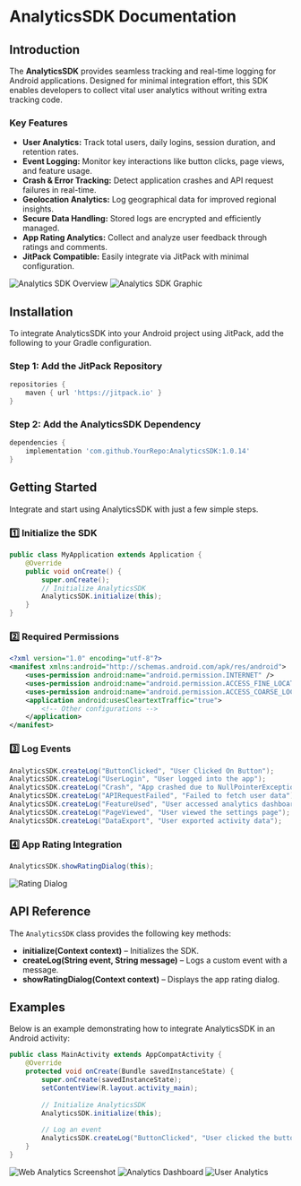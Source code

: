 
# AnalyticsSDK Documentation

## Introduction

The **AnalyticsSDK** provides seamless tracking and real-time logging for Android applications. Designed for minimal integration effort, this SDK enables developers to collect vital user analytics without writing extra tracking code.

### Key Features

- **User Analytics:** Track total users, daily logins, session duration, and retention rates.
- **Event Logging:** Monitor key interactions like button clicks, page views, and feature usage.
- **Crash & Error Tracking:** Detect application crashes and API request failures in real-time.
- **Geolocation Analytics:** Log geographical data for improved regional insights.
- **Secure Data Handling:** Stored logs are encrypted and efficiently managed.
- **App Rating Analytics:** Collect and analyze user feedback through ratings and comments.
- **JitPack Compatible:** Easily integrate via JitPack with minimal configuration.

![Analytics SDK Overview](https://github.com/user-attachments/assets/481fdcad-caf8-412a-8090-3d500d91ec4b)
![Analytics SDK Graphic](https://github.com/user-attachments/assets/2aaca6d7-6607-4acf-89f6-39a9c61bfd64)

## Installation

To integrate AnalyticsSDK into your Android project using JitPack, add the following to your Gradle configuration.

### Step 1: Add the JitPack Repository

```groovy
repositories {
    maven { url 'https://jitpack.io' }
}
```

### Step 2: Add the AnalyticsSDK Dependency

```groovy
dependencies {
    implementation 'com.github.YourRepo:AnalyticsSDK:1.0.14'
}
```

## Getting Started

Integrate and start using AnalyticsSDK with just a few simple steps.

### 1️⃣ Initialize the SDK

```java
public class MyApplication extends Application {
    @Override
    public void onCreate() {
        super.onCreate();
        // Initialize AnalyticsSDK
        AnalyticsSDK.initialize(this);
    }
}
```

### 2️⃣ Required Permissions

```xml
<?xml version="1.0" encoding="utf-8"?>
<manifest xmlns:android="http://schemas.android.com/apk/res/android">
    <uses-permission android:name="android.permission.INTERNET" />
    <uses-permission android:name="android.permission.ACCESS_FINE_LOCATION" />
    <uses-permission android:name="android.permission.ACCESS_COARSE_LOCATION" />
    <application android:usesCleartextTraffic="true">
        <!-- Other configurations -->
    </application>
</manifest>
```

### 3️⃣ Log Events

```java
AnalyticsSDK.createLog("ButtonClicked", "User Clicked On Button");
AnalyticsSDK.createLog("UserLogin", "User logged into the app");
AnalyticsSDK.createLog("Crash", "App crashed due to NullPointerException");
AnalyticsSDK.createLog("APIRequestFailed", "Failed to fetch user data");
AnalyticsSDK.createLog("FeatureUsed", "User accessed analytics dashboard");
AnalyticsSDK.createLog("PageViewed", "User viewed the settings page");
AnalyticsSDK.createLog("DataExport", "User exported activity data");
```

### 4️⃣ App Rating Integration

```java
AnalyticsSDK.showRatingDialog(this);
```

![Rating Dialog](https://github.com/user-attachments/assets/e9d23026-d259-4429-a2c7-28ed9690b9d5)

## API Reference

The `AnalyticsSDK` class provides the following key methods:

- **initialize(Context context)** – Initializes the SDK.
- **createLog(String event, String message)** – Logs a custom event with a message.
- **showRatingDialog(Context context)** – Displays the app rating dialog.

## Examples

Below is an example demonstrating how to integrate AnalyticsSDK in an Android activity:

```java
public class MainActivity extends AppCompatActivity {
    @Override
    protected void onCreate(Bundle savedInstanceState) {
        super.onCreate(savedInstanceState);
        setContentView(R.layout.activity_main);
        
        // Initialize AnalyticsSDK
        AnalyticsSDK.initialize(this);
        
        // Log an event
        AnalyticsSDK.createLog("ButtonClicked", "User clicked the button");
    }
}
```

![Web Analytics Screenshot](https://github.com/user-attachments/assets/481fdcad-caf8-412a-8090-3d500d91ec4b)
![Analytics Dashboard](https://github.com/user-attachments/assets/bd6608cf-6c12-460f-a0f4-603dffc83abe)
![User Analytics](https://github.com/user-attachments/assets/adc9001a-3710-4a69-87e9-23e2b003e578)
